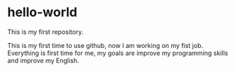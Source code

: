 # hello-world
This is my first repository.

This is my first time to use github, now I am working on my fist job. 
Everything is first time for me, my goals are improve my programming skills and improve my English.
